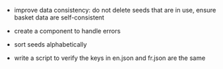 * improve data consistency: do not delete seeds that are in use, ensure basket data are self-consistent

* create a component to handle errors
* sort seeds alphabetically
* write a script to verify the keys in en.json and fr.json are the same